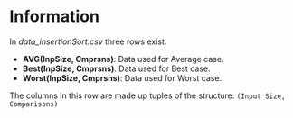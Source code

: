 # Information

In *data_insertionSort.csv* three rows exist:

* **AVG(InpSize, Cmprsns)**: Data used for Average case.
* **Best(InpSize, Cmprsns)**: Data used for Best case.
* **Worst(InpSize, Cmprsns)**: Data used for Worst case.

The columns in this row are made up tuples of the structure: ``` (Input Size, Comparisons) ```
